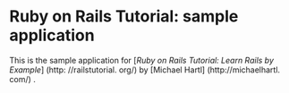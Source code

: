 # Ruby on Rails Tutorial: sample application
This is the sample application for
[*Ruby on Rails Tutorial: Learn Rails by Example*] (http: //railstutorial. org/)
by [Michael Hartl] (http://michaelhartl. com/) .